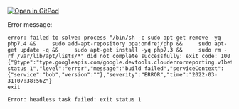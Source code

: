[![Open in GitPod](https://gitpod.io/button/open-in-gitpod.svg)](https://gitpod.io/from-referrer/)


Error message:
```
error: failed to solve: process "/bin/sh -c sudo apt-get remove -yq php7.4 &&     sudo add-apt-repository ppa:ondrej/php &&     sudo apt-get update -q &&     sudo apt-get install -yq php7.3 &&     sudo rm -rf /var/lib/apt/lists/*" did not complete successfully: exit code: 100
{"@type":"type.googleapis.com/google.devtools.clouderrorreporting.v1beta1.ReportedErrorEvent","command":"build","error":"exit status 1","level":"error","message":"build failed","serviceContext":{"service":"bob","version":""},"severity":"ERROR","time":"2022-03-31T07:38:56Z"}
exit

Error: headless task failed: exit status 1
```
